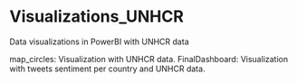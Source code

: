 # Visualizations_UNHCR
Data visualizations in PowerBI with UNHCR data

map_circles: Visualization with UNHCR data.
FinalDashboard: Visualization with tweets sentiment per country and UNHCR data.
